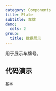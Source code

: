 ```yaml
---
category: Components
title: Plate
subtitle: 车牌
demo:
  cols: 2
group:
  title: 数据展示
---
```


用于展示车牌号。

## 代码演示

<!-- prettier-ignore -->
<code src="./demo/basic.tsx">基本</code>
